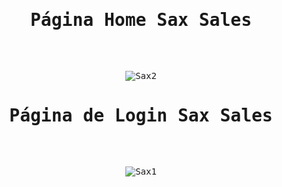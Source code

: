 <div align="center">
<kbd align="center">
<h1>Página Home Sax Sales </h1></br>
<div style="display: inline_block"><br>
<kbd>
 


<p align="center">

![Sax2](https://github.com/DeiltonRodrigues1/Projeto-Sax-Sales/assets/97299401/bddc4bdb-d92f-4941-8a7d-e514eb18bc29)</p>
<div align="center">
<kbd align="center">
<h1>Página de Login Sax Sales </h1></br>
<div style="display: inline_block"><br>
<kbd>
<p align="center">

![Sax1](https://github.com/DeiltonRodrigues1/Projeto-Sax-Sales/assets/97299401/536d612a-fd1c-4614-9389-d5133af0af66)</p>
